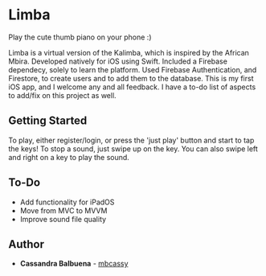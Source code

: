 # Limba
Play the cute thumb piano on your phone :)

Limba is a virtual version of the Kalimba, which is  inspired by the African Mbira. Developed natively for iOS using Swift.
Included a Firebase dependecy, solely to learn the platform. Used Firebase Authentication, and Firestore, to create users
and to add them to the database.
This is my first iOS app, and I welcome any and all feedback. I have a to-do list of aspects to add/fix on this project as well.

## Getting Started
To play, either register/login, or press the 'just play' button and start to tap the keys! To stop a sound, 
just swipe up on the key. You can also swipe left and right on a key to play the sound.

## To-Do
* Add functionality for iPadOS
* Move from MVC to MVVM 
* Improve sound file quality 

## Author
* **Cassandra Balbuena** - [mbcassy](https://github.com/mbcassy)
